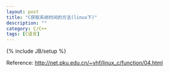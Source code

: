 ```yaml
---
layout: post
title: "C获取系统时间的方法(linux下)"
description: ""
category: C/C++
tags: [C语言]
---
```

{% include JB/setup %}

Reference: http://net.pku.edu.cn/~yhf/linux_c/function/04.html

